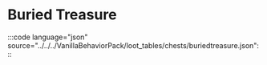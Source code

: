 # Buried Treasure

:::code language="json" source="../../../VanillaBehaviorPack/loot_tables/chests/buriedtreasure.json":::